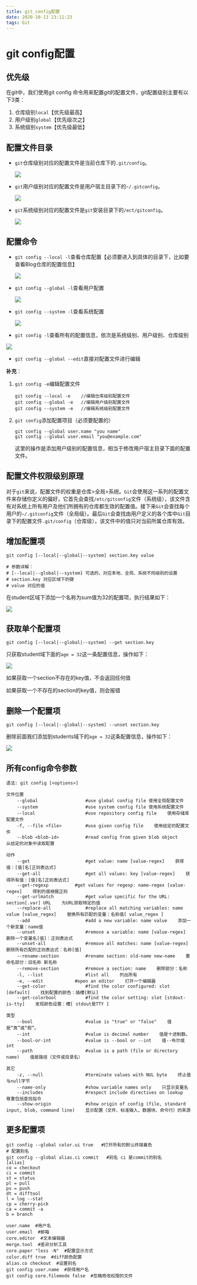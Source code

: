 ```yaml
---
title: git_config配置
date: 2020-10-13 23:11:23
tags: Git
---
```

# git config配置

## 优先级

在git中，我们使用git config 命令用来配置git的配置文件，git配置级别主要有以下3类：

1. 仓库级别`local`【优先级最高】
2. 用户级别`global`【优先级次之】
3. 系统级别`system`【优先级最低】

## 配置文件目录

+ `git`仓库级别对应的配置文件是当前仓库下的`.git/config`。

  ![](https://gitee.com/CharlieLiLi/pictureHost/raw/master/20201008133713.png)

+ `git`用户级别对应的配置文件是用户宿主目录下的`~/.gitconfig`。

  ![](https://gitee.com/CharlieLiLi/pictureHost/raw/master/20201008134639.png)

+ `git`系统级别对应的配置文件是`git`安装目录下的`/ect/gitconfig`。

  ![](https://gitee.com/CharlieLiLi/pictureHost/raw/master/20201008134715.png)

## 配置命令

+ `git config --local -l`查看仓库配置【必须要进入到具体的目录下，比如要查看Blog仓库的配置信息】

  ![](https://gitee.com/CharlieLiLi/pictureHost/raw/master/20201008195630.png)

+ `git config --global -l`查看用户配置

  ![](https://gitee.com/CharlieLiLi/pictureHost/raw/master/20201008195740.png)

+ `git config --system -l`查看系统配置

  ![](https://gitee.com/CharlieLiLi/pictureHost/raw/master/20201008195804.png)

+  `git config -l`查看所有的配置信息，依次是系统级别、用户级别、仓库级别

  ![](https://gitee.com/CharlieLiLi/pictureHost/raw/master/20201008195507.png)
  
  + `git config --global --edit`直接对配置文件进行编辑

**补充**：

1. `git config -e`编辑配置文件

   ~~~Git
   git config --local -e	//编辑仓库级别配置文件
   git config --global -e	//编辑用户级别配置文件
   git config --system -e 	//编辑系统级别配置文件
   ~~~

2. `git config`添加配置项目（必须要配置的）

   ~~~Git
   git config --global user.name "you name"
   git config --global user.email "you@example.com"
   ~~~

   这里的操作是添加用户级别的配置信息，相当于修改用户宿主目录下面的配置文件。

## 配置文件权限级别原理

对于`git`来说，配置文件的权重是仓库>全局>系统。`Git`会使用这一系列的配置文件来存储你定义的偏好，它首先会查找`/etc/gitconfig`文件（系统级），该文件含有对系统上所有用户及他们所拥有的仓库都生效的配置值。接下来`Git`会查找每个用户的`~/.gitconfig`文件（全局级）。最后`Git`会查找由用户定义的各个库中`Git`目录下的配置文件`.git/config`（仓库级），该文件中的值只对当前所属仓库有效。

## 增加配置项

~~~Git
git config [--local|--global|--system] section.key value

# 参数详解：
# [--local|--global|--system] 可选的，对应本地、全局、系统不同级别的设置
# section.key 对应区域下的键
# value 对应的值
~~~

在student区域下添加一个名称为sum值为32的配置项，执行结果如下：

![](https://gitee.com/CharlieLiLi/pictureHost/raw/master/20201008195217.png)

## 获取单个配置项

~~~Git
git config [--local|--global|--system] --get section.key
~~~

只获取student域下面的`age = 32`这一条配置信息，操作如下：

![](https://gitee.com/CharlieLiLi/pictureHost/raw/master/20201008195316.png)

如果获取一个section不存在的key值，不会返回任何值

如果获取一个不存在的section的key值，则会报错

## 删除一个配置项

~~~Git
git config [--local|--global|--system] --unset section.key
~~~

删除前面我们添加到students域下的`age = 32`这条配置信息，操作如下：

![](https://gitee.com/CharlieLiLi/pictureHost/raw/master/20201008195406.png)

## 所有config命令参数

~~~Git
语法: git config [<options>]        
        
文件位置        
    --global                  #use global config file 使用全局配置文件
    --system                  #use system config file 使用系统配置文件
    --local                   #use repository config file    使用存储库配置文件
    -f, --file <file>         #use given config file    使用给定的配置文件
    --blob <blob-id>          #read config from given blob object    从给定的对象中读取配置
        
动作        
    --get                     #get value: name [value-regex]    获得值：[值]名[正则表达式]
    --get-all                 #get all values: key [value-regex]    获得所有值：[值]名[正则表达式]
    --get-regexp          #get values for regexp: name-regex [value-regex]    得到的值根据正则
    --get-urlmatch            #get value specific for the URL: section[.var] URL    为URL获取特定的值
    --replace-all             #replace all matching variables: name value [value_regex]    替换所有匹配的变量：名称值[ value_regex ]
    --add                     #add a new variable: name value    添加一个新变量：name值
    --unset                   #remove a variable: name [value-regex]    删除一个变量名[值]：正则表达式
    --unset-all               #remove all matches: name [value-regex]    删除所有匹配的正则表达式：名称[值]
    --rename-section          #rename section: old-name new-name    重命名部分：旧名称 新名称
    --remove-section          #remove a section: name    删除部分：名称
    -l, --list                #list all    列出所有
    -e, --edit            #open an editor    打开一个编辑器
    --get-color               #find the color configured: slot [default]    找到配置的颜色：插槽[默认]
    --get-colorbool           #find the color setting: slot [stdout-is-tty]    发现颜色设置：槽[ stdout是TTY ]
        
类型        
    --bool                    #value is "true" or "false"    值是“真”或“假”。
    --int                     #value is decimal number    值是十进制数。
    --bool-or-int             #value is --bool or --int    值--布尔或int
    --path                    #value is a path (file or directory name)    值是路径（文件或目录名）
        
其它        
    -z, --null                #terminate values with NUL byte    终止值与null字节
    --name-only               #show variable names only    只显示变量名
    --includes                #respect include directives on lookup    尊重包括查找指令
    --show-origin             #show origin of config (file, standard input, blob, command line)    显示配置（文件、标准输入、数据块、命令行）的来源
~~~

## 更多配置项

~~~Git
git config --global color.ui true   #打开所有的默认终端着色
# 配置别名
git config --global alias.ci commit   #别名 ci 是commit的别名
[alias]  
co = checkout  
ci = commit  
st = status  
pl = pull  
ps = push  
dt = difftool  
l = log --stat  
cp = cherry-pick  
ca = commit -a  
b = branch 

user.name  #用户名
user.email  #邮箱
core.editor  #文本编辑器  
merge.tool  #差异分析工具  
core.paper "less -N"  #配置显示方式  
color.diff true  #diff颜色配置  
alias.co checkout  #设置别名
git config user.name  #获得用户名
git config core.filemode false  #忽略修改权限的文件  
~~~

